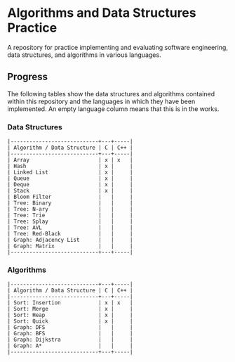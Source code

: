 # Algorithms and Data Structures Practice
A repository for practice implementing and evaluating software engineering, data structures, and algorithms in various languages.

## Progress
The following tables show the data structures and algorithms contained within this repository and the languages in which they have been implemented. An empty language column means that this is in the works.

### Data Structures
```
|----------------------------+---+-----|
| Algorithm / Data Structure | C | C++ |
|----------------------------+---+-----|
| Array                      | x | x   |
| Hash                       | x |     |
| Linked List                | x |     |
| Queue                      | x |     |
| Deque                      | x |     |
| Stack                      | x |     |
| Bloom Filter               |   |     |
| Tree: Binary               |   |     |
| Tree: N-ary                |   |     |
| Tree: Trie                 |   |     |
| Tree: Splay                |   |     |
| Tree: AVL                  |   |     |
| Tree: Red-Black            |   |     |
| Graph: Adjacency List      |   |     |
| Graph: Matrix              |   |     |
|----------------------------+---+-----|
```

### Algorithms
```
|----------------------------+---+-----|
| Algorithm / Data Structure | C | C++ |
|----------------------------+---+-----|
| Sort: Insertion            | x | x   |
| Sort: Merge                | x |     |
| Sort: Heap                 | x |     |
| Sort: Quick                | x |     |
| Graph: DFS                 |   |     |
| Graph: BFS                 |   |     |
| Graph: Dijkstra            |   |     |
| Graph: A*                  |   |     |
|----------------------------+---+-----|
```
